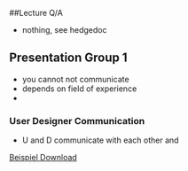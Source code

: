 ##Lecture Q/A

- nothing, see hedgedoc

## Presentation Group 1

- you cannot not communicate
- depends on field of experience
- 

### User Designer Communication

- U and D communicate with each other and 

[Beispiel Download](/images/items/Test.pdf)
